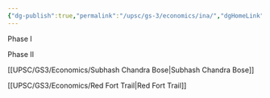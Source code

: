 ```yaml
---
{"dg-publish":true,"permalink":"/upsc/gs-3/economics/ina/","dgHomeLink":true,"dgPassFrontmatter":false}
---
```


Phase I

Phase II

[[UPSC/GS3/Economics/Subhash Chandra Bose|Subhash Chandra Bose]]


[[UPSC/GS3/Economics/Red Fort Trail|Red Fort Trail]]